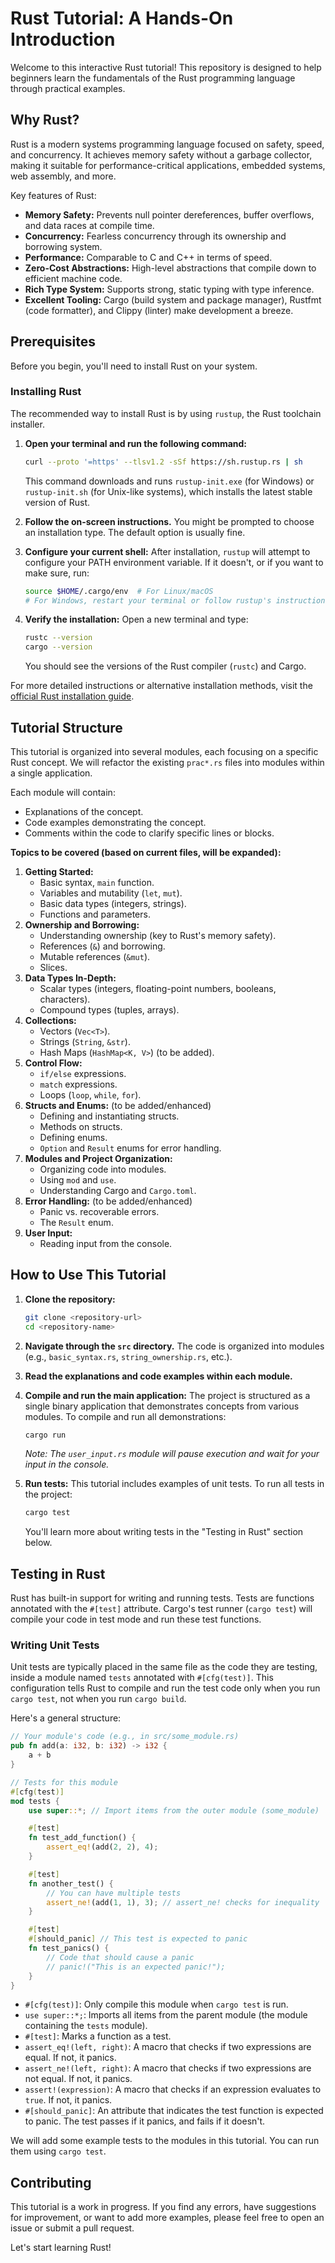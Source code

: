 # Rust Tutorial: A Hands-On Introduction

Welcome to this interactive Rust tutorial! This repository is designed to help beginners learn the fundamentals of the Rust programming language through practical examples.

## Why Rust?

Rust is a modern systems programming language focused on safety, speed, and concurrency. It achieves memory safety without a garbage collector, making it suitable for performance-critical applications, embedded systems, web assembly, and more.

Key features of Rust:
- **Memory Safety:** Prevents null pointer dereferences, buffer overflows, and data races at compile time.
- **Concurrency:** Fearless concurrency through its ownership and borrowing system.
- **Performance:** Comparable to C and C++ in terms of speed.
- **Zero-Cost Abstractions:** High-level abstractions that compile down to efficient machine code.
- **Rich Type System:** Supports strong, static typing with type inference.
- **Excellent Tooling:** Cargo (build system and package manager), Rustfmt (code formatter), and Clippy (linter) make development a breeze.

## Prerequisites

Before you begin, you'll need to install Rust on your system.

### Installing Rust

The recommended way to install Rust is by using `rustup`, the Rust toolchain installer.

1.  **Open your terminal and run the following command:**
    ```bash
    curl --proto '=https' --tlsv1.2 -sSf https://sh.rustup.rs | sh
    ```
    This command downloads and runs `rustup-init.exe` (for Windows) or `rustup-init.sh` (for Unix-like systems), which installs the latest stable version of Rust.

2.  **Follow the on-screen instructions.** You might be prompted to choose an installation type. The default option is usually fine.

3.  **Configure your current shell:**
    After installation, `rustup` will attempt to configure your PATH environment variable. If it doesn't, or if you want to make sure, run:
    ```bash
    source $HOME/.cargo/env  # For Linux/macOS
    # For Windows, restart your terminal or follow rustup's instructions
    ```

4.  **Verify the installation:**
    Open a new terminal and type:
    ```bash
    rustc --version
    cargo --version
    ```
    You should see the versions of the Rust compiler (`rustc`) and Cargo.

For more detailed instructions or alternative installation methods, visit the [official Rust installation guide](https://www.rust-lang.org/tools/install).

## Tutorial Structure

This tutorial is organized into several modules, each focusing on a specific Rust concept. We will refactor the existing `prac*.rs` files into modules within a single application.

Each module will contain:
- Explanations of the concept.
- Code examples demonstrating the concept.
- Comments within the code to clarify specific lines or blocks.

**Topics to be covered (based on current files, will be expanded):**

1.  **Getting Started:**
    *   Basic syntax, `main` function.
    *   Variables and mutability (`let`, `mut`).
    *   Basic data types (integers, strings).
    *   Functions and parameters.
2.  **Ownership and Borrowing:**
    *   Understanding ownership (key to Rust's memory safety).
    *   References (`&`) and borrowing.
    *   Mutable references (`&mut`).
    *   Slices.
3.  **Data Types In-Depth:**
    *   Scalar types (integers, floating-point numbers, booleans, characters).
    *   Compound types (tuples, arrays).
4.  **Collections:**
    *   Vectors (`Vec<T>`).
    *   Strings (`String`, `&str`).
    *   Hash Maps (`HashMap<K, V>`) (to be added).
5.  **Control Flow:**
    *   `if/else` expressions.
    *   `match` expressions.
    *   Loops (`loop`, `while`, `for`).
6.  **Structs and Enums:** (to be added/enhanced)
    *   Defining and instantiating structs.
    *   Methods on structs.
    *   Defining enums.
    *   `Option` and `Result` enums for error handling.
7.  **Modules and Project Organization:**
    *   Organizing code into modules.
    *   Using `mod` and `use`.
    *   Understanding Cargo and `Cargo.toml`.
8.  **Error Handling:** (to be added/enhanced)
    *   Panic vs. recoverable errors.
    *   The `Result` enum.
9.  **User Input:**
    *   Reading input from the console.

## How to Use This Tutorial

1.  **Clone the repository:**
    ```bash
    git clone <repository-url>
    cd <repository-name>
    ```
2.  **Navigate through the `src` directory.** The code is organized into modules (e.g., `basic_syntax.rs`, `string_ownership.rs`, etc.).
3.  **Read the explanations and code examples within each module.**
4.  **Compile and run the main application:**
    The project is structured as a single binary application that demonstrates concepts from various modules. To compile and run all demonstrations:
    ```bash
    cargo run
    ```
    *Note: The `user_input.rs` module will pause execution and wait for your input in the console.*

5.  **Run tests:**
    This tutorial includes examples of unit tests. To run all tests in the project:
    ```bash
    cargo test
    ```
    You'll learn more about writing tests in the "Testing in Rust" section below.

## Testing in Rust

Rust has built-in support for writing and running tests. Tests are functions annotated with the `#[test]` attribute. Cargo's test runner (`cargo test`) will compile your code in test mode and run these test functions.

### Writing Unit Tests

Unit tests are typically placed in the same file as the code they are testing, inside a module named `tests` annotated with `#[cfg(test)]`. This configuration tells Rust to compile and run the test code only when you run `cargo test`, not when you run `cargo build`.

Here's a general structure:

```rust
// Your module's code (e.g., in src/some_module.rs)
pub fn add(a: i32, b: i32) -> i32 {
    a + b
}

// Tests for this module
#[cfg(test)]
mod tests {
    use super::*; // Import items from the outer module (some_module)

    #[test]
    fn test_add_function() {
        assert_eq!(add(2, 2), 4);
    }

    #[test]
    fn another_test() {
        // You can have multiple tests
        assert_ne!(add(1, 1), 3); // assert_ne! checks for inequality
    }

    #[test]
    #[should_panic] // This test is expected to panic
    fn test_panics() {
        // Code that should cause a panic
        // panic!("This is an expected panic!");
    }
}
```

- `#[cfg(test)]`:  Only compile this module when `cargo test` is run.
- `use super::*;`: Imports all items from the parent module (the module containing the `tests` module).
- `#[test]`: Marks a function as a test.
- `assert_eq!(left, right)`: A macro that checks if two expressions are equal. If not, it panics.
- `assert_ne!(left, right)`: A macro that checks if two expressions are not equal. If not, it panics.
- `assert!(expression)`: A macro that checks if an expression evaluates to `true`. If not, it panics.
- `#[should_panic]`: An attribute that indicates the test function is expected to panic. The test passes if it panics, and fails if it doesn't.

We will add some example tests to the modules in this tutorial. You can run them using `cargo test`.

## Contributing

This tutorial is a work in progress. If you find any errors, have suggestions for improvement, or want to add more examples, please feel free to open an issue or submit a pull request.

Let's start learning Rust!
